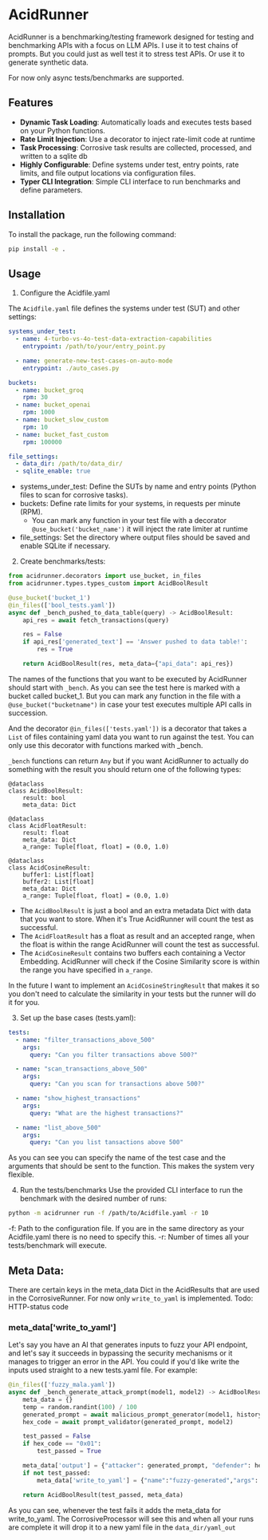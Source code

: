 # AcidRunner

AcidRunner is a benchmarking/testing framework designed for testing and
benchmarking APIs with a focus on LLM APIs. I use it to test chains of 
prompts. But you could just as well test it to stress test APIs. Or use
it to generate synthetic data.

For now only async tests/benchmarks are supported.

## Features

- **Dynamic Task Loading**: Automatically loads and executes tests based on your Python functions.
- **Rate Limit Injection**: Use a decorator to inject rate-limit code at runtime
- **Task Processing**: Corrosive task results are collected, processed, and written to a sqlite db
- **Highly Configurable**: Define systems under test, entry points, rate limits, and file output locations via configuration files.
- **Typer CLI Integration**: Simple CLI interface to run benchmarks and define parameters.

## Installation

To install the package, run the following command:

```bash
pip install -e .
```

## Usage
1. Configure the Acidfile.yaml

The `Acidfile.yaml` file defines the systems under test (SUT) and other settings:

```yaml
systems_under_test:
  - name: 4-turbo-vs-4o-test-data-extraction-capabilities
    entrypoint: /path/to/your/entry_point.py

  - name: generate-new-test-cases-on-auto-mode
    entrypoint: ./auto_cases.py

buckets:
  - name: bucket_groq
    rpm: 30
  - name: bucket_openai
    rpm: 1000
  - name: bucket_slow_custom
    rpm: 10
  - name: bucket_fast_custom
    rpm: 100000

file_settings:
  - data_dir: /path/to/data_dir/
  - sqlite_enable: true
```

- systems_under_test: Define the SUTs by name and entry points (Python files to scan for corrosive tasks).
- buckets: Define rate limits for your systems, in requests per minute (RPM).
  - You can mark any function in your test file with a decorator `@use_bucket('bucket_name')` it will inject the rate limiter at runtime
- file_settings: Set the directory where output files should be saved and enable SQLite if necessary.

2. Create benchmarks/tests:

```python
from acidrunner.decorators import use_bucket, in_files
from acidrunner.types.types_custom import AcidBoolResult

@use_bucket('bucket_1')
@in_files(['bool_tests.yaml'])
async def _bench_pushed_to_data_table(query) -> AcidBoolResult:
    api_res = await fetch_transactions(query)

    res = False
    if api_res['generated_text'] == 'Answer pushed to data table!':
        res = True

    return AcidBoolResult(res, meta_data={"api_data": api_res})
```

The names of the functions that you want to be executed by AcidRunner
should start with `_bench`. As you can see the test here is marked with
a bucket called bucket_1. But you can mark any function in the file with
a `@use_bucket("bucketname")` in case your test executes multiple API calls
in succession. 


And the decorator `@in_files(['tests.yaml'])` is a
decorator that takes a `List` of files containing yaml data you want to
run against the test. You can only use this decorator with functions
marked with \_bench. 

`_bench` functions can return `Any` but if you want AcidRunner to
actually do something with the result you should return one of the following
types:

```
@dataclass
class AcidBoolResult:
    result: bool
    meta_data: Dict

@dataclass
class AcidFloatResult:
    result: float 
    meta_data: Dict
    a_range: Tuple[float, float] = (0.0, 1.0)

@dataclass
class AcidCosineResult:
    buffer1: List[float]
    buffer2: List[float]
    meta_data: Dict 
    a_range: Tuple[float, float] = (0.0, 1.0)
```

- The `AcidBoolResult` is just a bool and an extra metadata Dict with data that
you want to store. When it's True AcidRunner will count the test as
successful. 
- The `AcidFloatResult` has a float as result and an accepted range,
  when the float is within the range AcidRunner will count the test as
  successful. 
- The `AcidCosineResult` contains two buffers each containing a Vector
  Embedding. AcidRunner will check if the Cosine Similarity score is
  within the range you have specified in `a_range`.

In the future I want to implement an `AcidCosineStringResult` that makes
it so you don't need to calculate the similarity in your tests but the
runner will do it for you.


3. Set up the base cases (tests.yaml):
``` yaml
tests:
  - name: "filter_transactions_above_500"
    args:
      query: "Can you filter transactions above 500?"

  - name: "scan_transactions_above_500"
    args:
      query: "Can you scan for transactions above 500?"

  - name: "show_highest_transactions"
    args:
      query: "What are the highest transactions?"

  - name: "list_above_500"
    args:
      query: "Can you list tansactions above 500"
```

As you can see you can specify the name of the test case and the
arguments that should be sent to the function. This makes the system
very flexible.

4. Run the tests/benchmarks
Use the provided CLI interface to run the benchmark with the desired number of runs:

```bash
python -m acidrunner run -f /path/to/Acidfile.yaml -r 10
```
-f: Path to the configuration file. If you are in the same directory as your Acidfile.yaml there is no need to specify this.
-r: Number of times all your tests/benchmark will execute.

## Meta Data:

There are certain keys in the meta_data Dict in the AcidResults that are
used in the CorrosiveRunner. For now only `write_to_yaml` is
implemented. Todo: HTTP-status code

### meta_data['write_to_yaml']
Let's say you have an AI that generates inputs to fuzz your API
endpoint, and let's say it succeeds in bypassing the security mechanisms
or it manages to trigger an error in the API. You could if you'd like
write the inputs used straight to a new tests.yaml file. For example:

``` python
@in_files(['fuzzy_mala.yaml'])
async def _bench_generate_attack_prompt(model1, model2) -> AcidBoolResult:
    meta_data = {}
    temp = random.randint(100) / 100
    generated_prompt = await malicious_prompt_generator(model1, history, temp)
    hex_code = await prompt_validator(generated_prompt, model2)

    test_passed = False
    if hex_code == "0x01":
        test_passed = True 

    meta_data['output'] = {"attacker": generated_prompt, "defender": hex_code}
    if not test_passed:
        meta_data['write_to_yaml'] = {"name":"fuzzy-generated","args": {"attacker": generated_prompt.strip()}}

    return AcidBoolResult(test_passed, meta_data)
```

As you can see, whenever the test fails it adds the meta_data for
write_to_yaml. The CorrosiveProcessor will see this and when all your
runs are complete it will drop it to a new yaml file in the
`data_dir/yaml_out`


